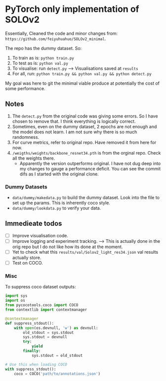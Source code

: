 # PyTorch only implementation of SOLOv2

Essentially, Cleaned the code and minor changes from: `https://github.com/feiyuhuahuo/SOLOv2_minimal`.

The repo has the dummy dataset. So:

1. To train as is: `python train.py`
2. To test as is: `python val.py`
3. To visualise: run `detect.py` --> Visualisations saved at `results`
4. For all, run: `python train.py && python val.py && python detect.py`

My goal was here to git the minimal viable produce at potentially the cost of some performance. 

## Notes

1. The `detect.py` from the original code was giving some errors. So I have chosen to remove that. I think everything is logically correct.
2. Sometimes, even on the dummy dataset, 2 epochs are not enough and the model does not learn. I am not sure why there is so much randomness.
3. For curve metrics, refer to original repo. Have removed it from here for now.
4. `/weigths/weights/backbone_resnet34.pth` is from the orginal repo. Check all the weights there.
    - Apparently the version outperforms original. I have not dug deep into my changes to gauge a performance deficit. You can see the commit difs as I started with the original clone.

### Dummy Datasets

- `data/dummy/makedata.py` to build the dummy dataset. Look into the file to set up the params. This is inherently coco style.
- `data/dummy/lookdata.py` to verify your data.

## Immedieate todos

- [ ] Improve visualisation code.
- [ ] Improve logging and experiment tracking. --> This is actually done in the orig repo but I do not like how its done at the moment.
- [ ] Yet to check what this `results/val/Solov2_light_res34.json` val results actually store.
- [ ] Test on COCO.

### Misc

To suppress coco dataset outputs:

```python
import sys
import os
from pycocotools.coco import COCO
from contextlib import contextmanager

@contextmanager
def suppress_stdout():
    with open(os.devnull, 'w') as devnull:
        old_stdout = sys.stdout
        sys.stdout = devnull
        try:
            yield
        finally:
            sys.stdout = old_stdout

# Use this when loading COCO
with suppress_stdout():
    coco = COCO('path/to/annotations.json')
```